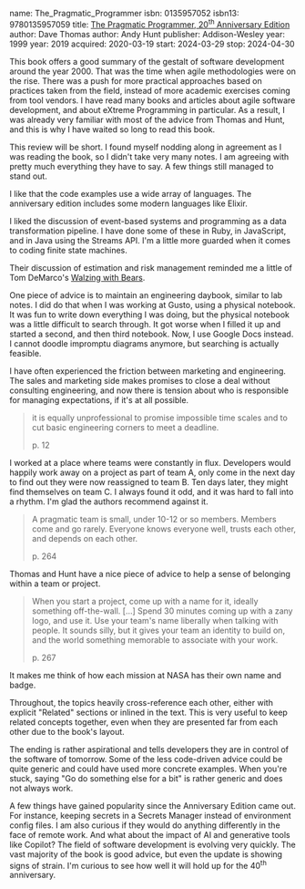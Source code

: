 name: The_Pragmatic_Programmer
isbn: 0135957052
isbn13: 9780135957059
title: [The Pragmatic Programmer, 20<sup>th</sup> Anniversary Edition](https://www.amazon.com/dp/0135957052)
author: Dave Thomas
author: Andy Hunt
publisher: Addison-Wesley
year: 1999
year: 2019
acquired: 2020-03-19
start: 2024-03-29
stop: 2024-04-30

This book offers a good summary of the gestalt of software development around
the year 2000.  That was the time when agile methodologies were on the rise.
There was a push for more practical approaches based on practices taken from the
field, instead of more academic exercises coming from tool vendors.  I have read
many books and articles about agile software development, and about eXtreme
Programming in particular.  As a result, I was already very familiar with most
of the advice from Thomas and Hunt, and this is why I have waited so long to
read this book.

This review will be short.  I found myself nodding along in agreement as I was
reading the book, so I didn't take very many notes.  I am agreeing with pretty
much everything they have to say.  A few things still managed to stand out.

I like that the code examples use a wide array of languages.  The anniversary
edition includes some modern languages like Elixir.

I liked the discussion of event-based systems and programming as a data
transformation pipeline.  I have done some of these in Ruby, in JavaScript, and
in Java using the Streams API.  I'm a little more guarded when it comes to
coding finite state machines.

Their discussion of estimation and risk management reminded me a little of Tom
DeMarco's [Walzing with Bears](#Waltzing_with_Bears).

One piece of advice is to maintain an engineering daybook, similar to lab notes.
I did do that when I was working at Gusto, using a physical notebook.  It was
fun to write down everything I was doing, but the physical notebook was a little
difficult to search through.  It got worse when I filled it up and started a
second, and then third notebook.  Now, I use Google Docs instead.  I cannot
doodle impromptu diagrams anymore, but searching is actually feasible.

I have often experienced the friction between marketing and engineering.  The
sales and marketing side makes promises to close a deal without consulting
engineering, and now there is tension about who is responsible for managing
expectations, if it's at all possible.

> it is equally unprofessional to promise impossible time scales and to cut
> basic engineering corners to meet a deadline.
> <footer>p. 12</footer>

I worked at a place where teams were constantly in flux.  Developers would
happily work away on a project as part of team A, only come in the next day to
find out they were now reassigned to team B.  Ten days later, they might find
themselves on team C.  I always found it odd, and it was hard to fall into a
rhythm.  I'm glad the authors recommend against it.

> A pragmatic team is small, under 10-12 or so members.  Members come and go
> rarely.  Everyone knows everyone well, trusts each other, and depends on each
> other.
> <footer>p. 264</footer>

Thomas and Hunt have a nice piece of advice to help a sense of belonging within
a team or project.

> When you start a project, come up with a name for it, ideally something
> off-the-wall.  [&hellip;]  Spend 30 minutes coming up with a zany logo, and
> use it.  Use your team's name liberally when talking with people.  It sounds
> silly, but it gives your team an identity to build on, and the world something
> memorable to associate with your work.
> <footer>p. 267</footer>

It makes me think of how each mission at NASA has their own name and badge.

Throughout, the topics heavily cross-reference each other, either with explicit
"Related" sections or inlined in the text.  This is very useful to keep related
concepts together, even when they are presented far from each other due to the
book's layout.

The ending is rather aspirational and tells developers they are in control of
the software of tomorrow.  Some of the less code-driven advice could be quite
generic and could have used more concrete examples.  When you're stuck, saying
"Go do something else for a bit" is rather generic and does not always work.

A few things have gained popularity since the Anniversary Edition came out.  For
instance, keeping secrets in a Secrets Manager instead of environment config
files.  I am also curious if they would do anything differently in the face of
remote work.  And what about the impact of AI and generative tools like Copilot?
The field of software development is evolving very quickly.  The vast majority
of the book is good advice, but even the update is showing signs of strain.  I'm
curious to see how well it will hold up for the 40<sup>th</sup> anniversary.
